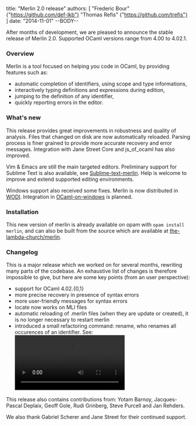 title: "Merlin 2.0 release"
authors: [ "Frederic Bour" {"https://github.com/def-lkb"}
           "Thomas Refis" {"https://github.com/trefis"} ]
date: "2014-11-01"
--BODY--

After months of development, we are pleased to announce the stable release of
Merlin 2.0. Supported OCaml versions range from 4.00 to 4.02.1.

### Overview

Merlin is a tool focused on helping you code in OCaml, by providing features
such as:
* automatic completion of identifiers, using scope and type informations,
* interactively typing definitions and expressions during edition,
* jumping to the definition of any identifier,
* quickly reporting errors in the editor.

### What's new

This release provides great improvements in robustness and quality of analysis.
Files that changed on disk are now automatically reloaded. 
Parsing process is finer grained to provide more accurate recovery and error
messages.
Integration with Jane Street Core and js\_of\_ocaml has also improved.

Vim & Emacs are still the main targeted editors. 
Preliminary support for Sublime Text is also available, see
[Sublime-text-merlin](https://github.com/def-lkb/sublime-text-merlin).
Help is welcome to improve and extend supported editing environments.

Windows support also received some fixes.  Merlin is now distributed in
[WODI](http://wodi.forge.ocamlcore.org/).  Integration in
[OCaml-on-windows](http://protz.github.io/ocaml-installer/) is planned.

### Installation

This new version of merlin is already available on opam with `opam install
merlin`, and can also be built from the source which are available at
[the-lambda-church/merlin](http://github.com/the-lambda-church/merlin).

### Changelog

This is a major release which we worked on for several months, rewriting many
parts of the codebase. An exhaustive list of changes is therefore impossible to
give, but here are some key points (from an user perspective):

* support for OCaml 4.02.{0,1}
* more precise recovery in presence of syntax errors
* more user-friendly messages for syntax errors
* locate now works on MLI files
* automatic reloading of .merlin files (when they are update or created), it
  is no longer necessary to restart merlin
* introduced a small refactoring command: rename, who renames all occurences
  of an identifier. See: ![](http://yawdp.com/~def/rename.webm)

This release also contains contributions from: Yotam Barnoy, Jacques-Pascal
Deplaix, Geoff Gole, Rudi Grinberg, Steve Purcell and Jan Rehders.

We also thank Gabriel Scherer and Jane Street for their continued support.
